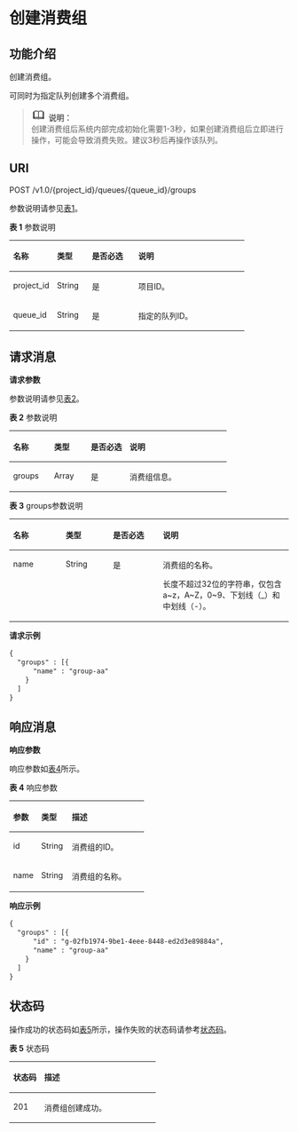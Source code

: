# 创建消费组<a name="zh-cn_topic_0034672267"></a>

## 功能介绍<a name="section44497505"></a>

创建消费组。

可同时为指定队列创建多个消费组。

>![](public_sys-resources/icon-note.gif) **说明：**   
>创建消费组后系统内部完成初始化需要1-3秒，如果创建消费组后立即进行操作，可能会导致消费失败。建议3秒后再操作该队列。  

## URI<a name="section64933228"></a>

POST /v1.0/\{project\_id\}/queues/\{queue\_id\}/groups

参数说明请参见[表1](#d0e1744)。

**表 1**  参数说明

<a name="d0e1744"></a>
<table><thead align="left"><tr id="row7657338"><th class="cellrowborder" valign="top" width="18.60813918608139%" id="mcps1.2.5.1.1"><p id="p16264673"><a name="p16264673"></a><a name="p16264673"></a>名称</p>
</th>
<th class="cellrowborder" valign="top" width="14.84851514848515%" id="mcps1.2.5.1.2"><p id="p42370099"><a name="p42370099"></a><a name="p42370099"></a>类型</p>
</th>
<th class="cellrowborder" valign="top" width="19.73802619738026%" id="mcps1.2.5.1.3"><p id="p5067421217428"><a name="p5067421217428"></a><a name="p5067421217428"></a>是否必选</p>
</th>
<th class="cellrowborder" valign="top" width="46.8053194680532%" id="mcps1.2.5.1.4"><p id="p9426010"><a name="p9426010"></a><a name="p9426010"></a>说明</p>
</th>
</tr>
</thead>
<tbody><tr id="row25309374"><td class="cellrowborder" valign="top" width="18.60813918608139%" headers="mcps1.2.5.1.1 "><p id="p36793414"><a name="p36793414"></a><a name="p36793414"></a>project_id</p>
</td>
<td class="cellrowborder" valign="top" width="14.84851514848515%" headers="mcps1.2.5.1.2 "><p id="p27476571"><a name="p27476571"></a><a name="p27476571"></a>String</p>
</td>
<td class="cellrowborder" valign="top" width="19.73802619738026%" headers="mcps1.2.5.1.3 "><p id="p1619719917428"><a name="p1619719917428"></a><a name="p1619719917428"></a>是</p>
</td>
<td class="cellrowborder" valign="top" width="46.8053194680532%" headers="mcps1.2.5.1.4 "><p id="p11009764"><a name="p11009764"></a><a name="p11009764"></a>项目ID。</p>
</td>
</tr>
<tr id="row31979016"><td class="cellrowborder" valign="top" width="18.60813918608139%" headers="mcps1.2.5.1.1 "><p id="p40163483"><a name="p40163483"></a><a name="p40163483"></a>queue_id</p>
</td>
<td class="cellrowborder" valign="top" width="14.84851514848515%" headers="mcps1.2.5.1.2 "><p id="p32016662"><a name="p32016662"></a><a name="p32016662"></a>String</p>
</td>
<td class="cellrowborder" valign="top" width="19.73802619738026%" headers="mcps1.2.5.1.3 "><p id="p6370723617428"><a name="p6370723617428"></a><a name="p6370723617428"></a>是</p>
</td>
<td class="cellrowborder" valign="top" width="46.8053194680532%" headers="mcps1.2.5.1.4 "><p id="p43212834"><a name="p43212834"></a><a name="p43212834"></a>指定的队列ID。</p>
</td>
</tr>
</tbody>
</table>

## 请求消息<a name="section47528147"></a>

**请求参数**

参数说明请参见[表2](#table21618074)。

**表 2**  参数说明

<a name="table21618074"></a>
<table><thead align="left"><tr id="row43909159"><th class="cellrowborder" valign="top" width="18.7981201879812%" id="mcps1.2.5.1.1"><p id="p66980994"><a name="p66980994"></a><a name="p66980994"></a>名称</p>
</th>
<th class="cellrowborder" valign="top" width="16.91830816918308%" id="mcps1.2.5.1.2"><p id="p56751409"><a name="p56751409"></a><a name="p56751409"></a>类型</p>
</th>
<th class="cellrowborder" valign="top" width="17.858214178582145%" id="mcps1.2.5.1.3"><p id="p33461405"><a name="p33461405"></a><a name="p33461405"></a>是否必选</p>
</th>
<th class="cellrowborder" valign="top" width="46.42535746425357%" id="mcps1.2.5.1.4"><p id="p26019245"><a name="p26019245"></a><a name="p26019245"></a>说明</p>
</th>
</tr>
</thead>
<tbody><tr id="row3401105218108"><td class="cellrowborder" valign="top" width="18.7981201879812%" headers="mcps1.2.5.1.1 "><p id="p7401185211019"><a name="p7401185211019"></a><a name="p7401185211019"></a>groups</p>
</td>
<td class="cellrowborder" valign="top" width="16.91830816918308%" headers="mcps1.2.5.1.2 "><p id="p240115291010"><a name="p240115291010"></a><a name="p240115291010"></a>Array</p>
</td>
<td class="cellrowborder" valign="top" width="17.858214178582145%" headers="mcps1.2.5.1.3 "><p id="p6538811151117"><a name="p6538811151117"></a><a name="p6538811151117"></a>是</p>
</td>
<td class="cellrowborder" valign="top" width="46.42535746425357%" headers="mcps1.2.5.1.4 "><p id="p4402145220108"><a name="p4402145220108"></a><a name="p4402145220108"></a>消费组信息。</p>
</td>
</tr>
</tbody>
</table>

**表 3**  groups参数说明

<a name="table27981048111112"></a>
<table><thead align="left"><tr id="row780234851110"><th class="cellrowborder" valign="top" width="18.7981201879812%" id="mcps1.2.5.1.1"><p id="p4804154811118"><a name="p4804154811118"></a><a name="p4804154811118"></a>名称</p>
</th>
<th class="cellrowborder" valign="top" width="16.91830816918308%" id="mcps1.2.5.1.2"><p id="p380684831120"><a name="p380684831120"></a><a name="p380684831120"></a>类型</p>
</th>
<th class="cellrowborder" valign="top" width="17.858214178582145%" id="mcps1.2.5.1.3"><p id="p48071348171119"><a name="p48071348171119"></a><a name="p48071348171119"></a>是否必选</p>
</th>
<th class="cellrowborder" valign="top" width="46.42535746425357%" id="mcps1.2.5.1.4"><p id="p1280824811114"><a name="p1280824811114"></a><a name="p1280824811114"></a>说明</p>
</th>
</tr>
</thead>
<tbody><tr id="row1781574815113"><td class="cellrowborder" valign="top" width="18.7981201879812%" headers="mcps1.2.5.1.1 "><p id="p1181774817117"><a name="p1181774817117"></a><a name="p1181774817117"></a>name</p>
</td>
<td class="cellrowborder" valign="top" width="16.91830816918308%" headers="mcps1.2.5.1.2 "><p id="p181918484111"><a name="p181918484111"></a><a name="p181918484111"></a>String</p>
</td>
<td class="cellrowborder" valign="top" width="17.858214178582145%" headers="mcps1.2.5.1.3 "><p id="p58191448101112"><a name="p58191448101112"></a><a name="p58191448101112"></a>是</p>
</td>
<td class="cellrowborder" valign="top" width="46.42535746425357%" headers="mcps1.2.5.1.4 "><p id="p6820164818115"><a name="p6820164818115"></a><a name="p6820164818115"></a>消费组的名称。</p>
<p id="p28227482115"><a name="p28227482115"></a><a name="p28227482115"></a>长度不超过32位的字符串，仅包含a~z，A~Z，0~9、下划线（_）和中划线（-）。</p>
</td>
</tr>
</tbody>
</table>

**请求示例**

```
{
  "groups" : [{
      "name" : "group-aa"
    }
  ]
}
```

## 响应消息<a name="section25100141"></a>

**响应参数**

响应参数如[表4](#d0e1855)所示。

**表 4**  响应参数

<a name="d0e1855"></a>
<table><thead align="left"><tr id="row56350302"><th class="cellrowborder" valign="top" width="20.8%" id="mcps1.2.4.1.1"><p id="p971734"><a name="p971734"></a><a name="p971734"></a>参数</p>
</th>
<th class="cellrowborder" valign="top" width="22.68%" id="mcps1.2.4.1.2"><p id="p11601606"><a name="p11601606"></a><a name="p11601606"></a>类型</p>
</th>
<th class="cellrowborder" valign="top" width="56.52%" id="mcps1.2.4.1.3"><p id="p206039"><a name="p206039"></a><a name="p206039"></a>描述</p>
</th>
</tr>
</thead>
<tbody><tr id="row16689200"><td class="cellrowborder" valign="top" width="20.8%" headers="mcps1.2.4.1.1 "><p id="p9647994"><a name="p9647994"></a><a name="p9647994"></a>id</p>
</td>
<td class="cellrowborder" valign="top" width="22.68%" headers="mcps1.2.4.1.2 "><p id="p43290077"><a name="p43290077"></a><a name="p43290077"></a>String</p>
</td>
<td class="cellrowborder" valign="top" width="56.52%" headers="mcps1.2.4.1.3 "><p id="p16835328"><a name="p16835328"></a><a name="p16835328"></a>消费组的ID。</p>
</td>
</tr>
<tr id="row17300225"><td class="cellrowborder" valign="top" width="20.8%" headers="mcps1.2.4.1.1 "><p id="p59140967"><a name="p59140967"></a><a name="p59140967"></a>name</p>
</td>
<td class="cellrowborder" valign="top" width="22.68%" headers="mcps1.2.4.1.2 "><p id="p25689059"><a name="p25689059"></a><a name="p25689059"></a>String</p>
</td>
<td class="cellrowborder" valign="top" width="56.52%" headers="mcps1.2.4.1.3 "><p id="p439002"><a name="p439002"></a><a name="p439002"></a>消费组的名称。</p>
</td>
</tr>
</tbody>
</table>

**响应示例**

```
{
  "groups" : [{
      "id" : "g-02fb1974-9be1-4eee-8448-ed2d3e89884a",
      "name" : "group-aa"
    }
  ]
}
```

## 状态码<a name="section24574685"></a>

操作成功的状态码如[表5](#d0e1909)所示，操作失败的状态码请参考[状态码](状态码.md)。

**表 5**  状态码

<a name="d0e1909"></a>
<table><thead align="left"><tr id="row45240216"><th class="cellrowborder" valign="top" width="21.240000000000002%" id="mcps1.2.3.1.1"><p id="p40578897"><a name="p40578897"></a><a name="p40578897"></a>状态码</p>
</th>
<th class="cellrowborder" valign="top" width="78.75999999999999%" id="mcps1.2.3.1.2"><p id="p65665194"><a name="p65665194"></a><a name="p65665194"></a>描述</p>
</th>
</tr>
</thead>
<tbody><tr id="row17280459"><td class="cellrowborder" valign="top" width="21.240000000000002%" headers="mcps1.2.3.1.1 "><p id="p59250555145847"><a name="p59250555145847"></a><a name="p59250555145847"></a>201</p>
</td>
<td class="cellrowborder" valign="top" width="78.75999999999999%" headers="mcps1.2.3.1.2 "><p id="p30222983"><a name="p30222983"></a><a name="p30222983"></a>消费组创建成功。</p>
</td>
</tr>
</tbody>
</table>

